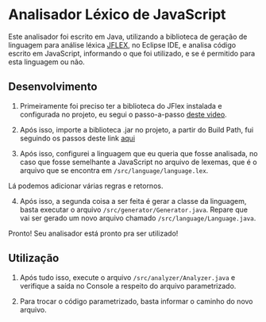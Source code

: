 # Analisador Léxico de JavaScript

Este analisador foi escrito em Java, utilizando a biblioteca de geração de linguagem para análise léxica [JFLEX](https://jflex.de/), no Eclipse IDE, e analisa código escrito em JavaScript, informando o que foi utilizado, e se é permitido para esta linguagem ou não.

## Desenvolvimento

1. Primeiramente foi preciso ter a biblioteca do JFlex instalada e configurada no projeto, eu segui o passo-a-passo [deste video](https://www.youtube.com/watch?v=WLHn5JzLx6I).

2. Após isso, importe a biblioteca .jar no projeto, a partir do Build Path, fui seguindo os passos deste link [aqui](https://johnidm.gitbooks.io/compiladores-para-humanos/content/part2/building-the-first-lexical-analyzer-with-JFlex.html)

3. Após isso, configurei a linguagem que eu queria que fosse analisada, no caso que fosse semelhante a JavaScript no arquivo de lexemas, que é o arquivo que se encontra em `/src/language/language.lex`.

Lá podemos adicionar várias regras e retornos.

4. Após isso, a segunda coisa a ser feita é gerar a classe da linguagem, basta executar o arquivo `/src/generator/Generator.java`.
Repare que vai ser gerado um novo arquivo chamado `/src/language/Language.java`.

Pronto! Seu analisador está pronto pra ser utilizado!

## Utilização

1. Após tudo isso, execute o arquivo `/src/analyzer/Analyzer.java` e verifique a saída no Console a respeito do arquivo parametrizado.

2. Para trocar o código parametrizado, basta informar o caminho do novo arquivo.
